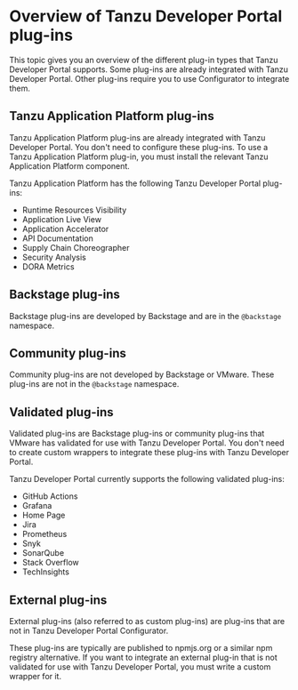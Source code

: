 # Overview of Tanzu Developer Portal plug-ins

This topic gives you an overview of the different plug-in types that Tanzu Developer Portal
supports. Some plug-ins are already integrated with Tanzu Developer Portal. Other plug-ins require
you to use Configurator to integrate them.

## <a id='tap-plug-ins'></a> Tanzu Application Platform plug-ins

Tanzu Application Platform plug-ins are already integrated with Tanzu Developer Portal. You don't
need to configure these plug-ins. To use a Tanzu Application Platform plug-in, you must install the
relevant Tanzu Application Platform component.

Tanzu Application Platform has the following Tanzu Developer Portal plug-ins:

- Runtime Resources Visibility
- Application Live View
- Application Accelerator
- API Documentation
- Supply Chain Choreographer
- Security Analysis
- DORA Metrics

## <a id='backstage-plug-ins'></a> Backstage plug-ins

Backstage plug-ins are developed by Backstage and are in the `@backstage` namespace.

## <a id='community-plug-ins'></a> Community plug-ins

Community plug-ins are not developed by Backstage or VMware. These plug-ins are not in the
`@backstage` namespace.

## <a id='valid-plug-ins'></a> Validated plug-ins

Validated plug-ins are Backstage plug-ins or community plug-ins that VMware has validated for use
with Tanzu Developer Portal. You don't need to create custom wrappers to integrate these plug-ins
with Tanzu Developer Portal.

Tanzu Developer Portal currently supports the following validated plug-ins:

- GitHub Actions
- Grafana
- Home Page
- Jira
- Prometheus
- Snyk
- SonarQube
- Stack Overflow
- TechInsights

## <a id='ext-plug-ins'></a> External plug-ins

External plug-ins (also referred to as custom plug-ins) are plug-ins that are not in
Tanzu Developer Portal Configurator.

These plug-ins are typically are published to npmjs.org or a similar npm registry alternative. If
you want to integrate an external plug-in that is not validated for use with Tanzu Developer Portal,
you must write a custom wrapper for it.